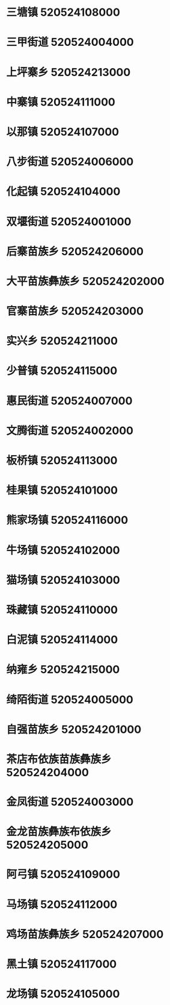 # 三塘镇 520524108000
# 三甲街道 520524004000
# 上坪寨乡 520524213000
# 中寨镇 520524111000
# 以那镇 520524107000
# 八步街道 520524006000
# 化起镇 520524104000
# 双堰街道 520524001000
# 后寨苗族乡 520524206000
# 大平苗族彝族乡 520524202000
# 官寨苗族乡 520524203000
# 实兴乡 520524211000
# 少普镇 520524115000
# 惠民街道 520524007000
# 文腾街道 520524002000
# 板桥镇 520524113000
# 桂果镇 520524101000
# 熊家场镇 520524116000
# 牛场镇 520524102000
# 猫场镇 520524103000
# 珠藏镇 520524110000
# 白泥镇 520524114000
# 纳雍乡 520524215000
# 绮陌街道 520524005000
# 自强苗族乡 520524201000
# 茶店布依族苗族彝族乡 520524204000
# 金凤街道 520524003000
# 金龙苗族彝族布依族乡 520524205000
# 阿弓镇 520524109000
# 马场镇 520524112000
# 鸡场苗族彝族乡 520524207000
# 黑土镇 520524117000
# 龙场镇 520524105000
